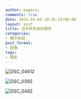 ```yaml
---
author: mageric
comments: true
date: 2015-03-04 10:26:31+00:00
layout: post
title: 去年秋天拍的银杏
categories:
- 偶尔拍拍
post_format:
- 图像
tags:
- 摄影
---
```

![DSC_04612](http://7xvk1t.com1.z0.glb.clouddn.com/image/photos/DSC_0392.jpg)

![DSC_0392](http://7xvk1t.com1.z0.glb.clouddn.com/image/photos/DSC_0482.jpg)

![DSC_0482](http://7xvk1t.com1.z0.glb.clouddn.com/image/photos/DSC_04612.jpg)
